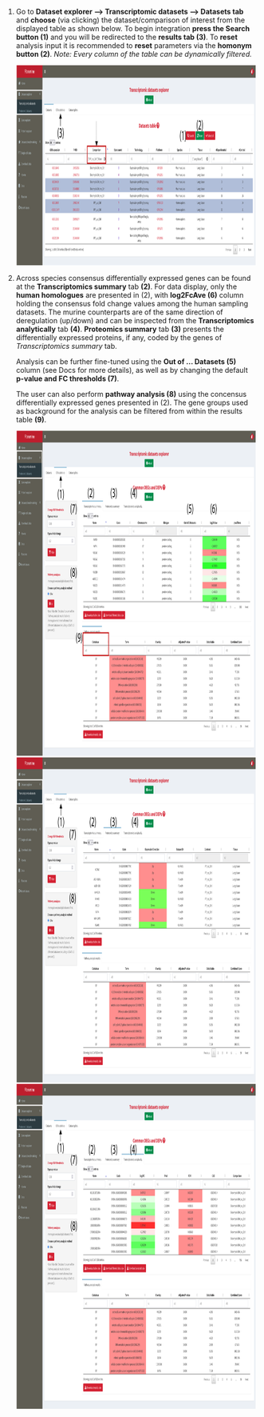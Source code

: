 1. Go to **Dataset explorer --> Transcriptomic datasets --> Datasets tab** and **choose** (via clicking) the dataset/comparison of interest from the displayed table as shown below. To begin integration **press the Search button (1)** and you will be redirected to the **results tab (3)**. To **reset** analysis input it is recommended to **reset** parameters via the **homonym button (2)**. *Note: Every column of the table can be dynamically filtered.*

	<a href= "faqScreenshots/datasetExpl6.png" target="_blank" rel='noopener noreferrer'> 
		<img src= "./faqScreenshots/datasetExpl6.png" alt="image" style="width:800px;height:400px" class="center">
	</a>

2. Across species consensus differentially expressed genes can be found at the **Transcriptomics summary** tab **(2)**. For data display, only the **human homologues** are presented in (2), with **log2FcAve (6)** column holding the consensus fold change values among the human sampling datasets. The murine counterparts are of the same direction of deregulation (up/down) and can be inspected from the **Transcriptomics analytically** tab **(4)**. **Proteomics summary** tab **(3)** presents the differentially expressed proteins, if any, coded by the genes of *Transcriptomics summary* tab. 

	Analysis can be further fine-tuned using the **Out of ... Datasets (5)** column (see Docs for more details), as well as by changing the default **p-value and FC thresholds (7)**.

	The user can also perform **pathway analysis (8)** using the concensus differentially expressed genes presented in (2). The gene groups used as background for the analysis can be filtered from within the results table **(9)**.

	<a href= "faqScreenshots/datasetExpl7.png" target="_blank" rel='noopener noreferrer'> 
		<img src= "./faqScreenshots/datasetExpl7.png" alt="image" style="width:900px;height:650px" class="center"/>
	</a>

	<a href= "faqScreenshots/datasetExpl8.png" target="_blank" rel='noopener noreferrer'> 
		<img src= "./faqScreenshots/datasetExpl8.png" alt="image" style="width:900px;height:650px" class="center"/>
	</a>

	<a href= "faqScreenshots/datasetExpl9.png" target="_blank" rel='noopener noreferrer'> 
		<img src= "./faqScreenshots/datasetExpl9.png" alt="image" style="width:900px;height:650px" class="center"/>
	</a>
